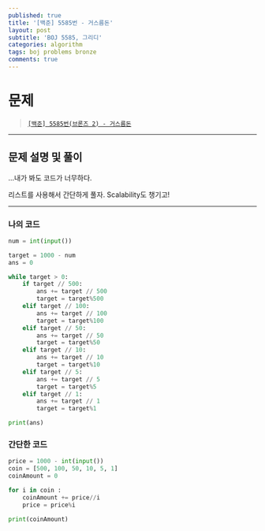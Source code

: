 ```yaml
---
published: true
title: '[백준] 5585번 - 거스름돈'
layout: post
subtitle: 'BOJ 5585, 그리디'
categories: algorithm
tags: boj problems bronze
comments: true
---
```


# 문제
> [`[백준] 5585번(브론즈 2) - 거스름돈`](https://www.acmicpc.net/problem/5585)

---
## 문제 설명 및 풀이

...내가 봐도 코드가 너무하다.

리스트를 사용해서 간단하게 풀자. Scalability도 챙기고!

---
### 나의 코드
```python
num = int(input())

target = 1000 - num
ans = 0

while target > 0:
    if target // 500:
        ans += target // 500
        target = target%500
    elif target // 100:
        ans += target // 100
        target = target%100
    elif target // 50:
        ans += target // 50
        target = target%50
    elif target // 10:
        ans += target // 10
        target = target%10
    elif target // 5:
        ans += target // 5
        target = target%5
    elif target // 1:
        ans += target // 1
        target = target%1

print(ans)
```
### 간단한 코드
```python
price = 1000 - int(input())
coin = [500, 100, 50, 10, 5, 1]
coinAmount = 0

for i in coin :
    coinAmount += price//i
    price = price%i

print(coinAmount)
```
